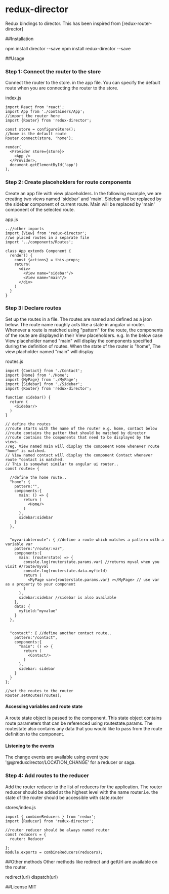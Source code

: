 # redux-director
Redux bindings to director. This has been inspired from [redux-router-director]

##Installation

npm install director --save
npm install redux-director --save

##Usage

### Step 1: Connect the router to the store
Connect the router to the store. in the app file. You can specify the default route when you are connecting the router to the store.

index.js
```
import React from 'react';
import App from './containers/App';
//import the router here
import {Router} from 'redux-director';

const store = configureStore();
//home is the default route
Router.connect(store, 'home');

render(
  <Provider store={store}>
    <App />
  </Provider>,
  document.getElementById('app')
);

```

### Step 2: Create placeholders for route components
Create an app file with view placeholders. In the following example, we are creating two views named 'sidebar' and 'main'. Sidebar will be replaced by the sidebar component of current route. Main will be replaced by 'main' component of the selected route.

app.js

```
..//other imports
import {View} from 'redux-director';
//we placed routes in a separate file
import '../components/Routes';

class App extends Component {
  render() {
    const {actions} = this.props;
    return(
      <div>
        <View name="sidebar"/>
        <View name="main"/>
      </div>
    )
  }
}

```

### Step 3: Declare routes 

Set up the routes in a file. The routes are named and defined as a json below. The route name roughly acts like a state in angular ui router. Whenever a route is matched using "pattern" for the route, the components of the route are displayed in their View placeholders. e.g. In the below case View placeholder named "main" will display the components specified during the definition of routes. When the state of the router is "home", The view placholder named "main" will display <Home/>

routes.js
```
import {Contact} from './Contact';
import {Home} from './Home';
import {MyPage} from './MyPage';
import {Sidebar} from './Sidebar';
import {Router} from 'redux-director';

function sidebar() {
  return (
    <Sidebar/>
  )
}

// define the routes
//route starts with the name of the router e.g. home, contact below
//route contains the patter that should be matched by director
//route contains the components that need to be displayed by the views.
//eg. View named main will display the component Home whenever route "home" is matched.
// View named contact will display the component Contact whenever route "contact is matched.
// This is somewhat similar to angular ui router.. 
const routes= {

  //define the home route.. 
  "home": {
    pattern:"",
    components:{
      main: () => {
        return (
          <Home/>
        )
      },
      sidebar:sidebar
    }
  },
  
  
  "myvariableroute": { //define a route which matches a pattern with a variable var
    pattern:"/route/:var",
    components:{
      main: (routerstate) => {
        console.log(routerstate.params.var) //returns myval when you visit #/route/myval
        console.log(routerstate.data.myfield)
        return (
          <MyPage var={routerstate.params.var} ></MyPage> // use var as a property to your component
        )
      },
      sidebar:sidebar //sidebar is also available
    },
    data: {
      myfield:"myvalue"
    }
  },
  
  
  "contact": { //define another contact route..
    pattern:"/contact",
    components:{
      "main": () => {
        return (
          <Contact/>
        )
      },
      sidebar: sidebar
    }
  }
};

//set the routes to the router
Router.setRoutes(routes);

```

#### Accessing variables and route state
A route state object is passed to the component. This state object contains route parameters that can be referenced using routestate.params. The routestate also contains any data that you would like to pass from the route definition to the component.

#### Listening to the events
The change events are available using event type '@@reduxdirector/LOCATION_CHANGE' for a reducer or saga. 

### Step 4: Add routes to the reducer
Add the router reducer to the list of reducers for the application. The router reducer should be added at the highest level with the name router.i.e. the state of the router should be accessible with state.router

stores/index.js
```
import { combineReducers } from 'redux';
import {Reducer} from 'redux-director';

//router reducer should be always named router
const reducers = {
  router: Reducer

};
module.exports = combineReducers(reducers);
```

##Other methods
Other methods like redirect and getUrl are available on the router.

redirect(url)
dispatch(url)

##License
MIT
